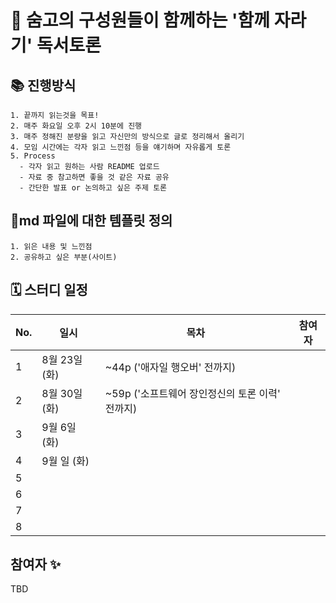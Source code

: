 # 🎉 숨고의 구성원들이 함께하는 '함께 자라기' 독서토론

## 📚 진행방식

```
1. 끝까지 읽는것을 목표!
2. 매주 화요일 오후 2시 10분에 진행
3. 매주 정해진 분량을 읽고 자신만의 방식으로 글로 정리해서 올리기
4. 모임 시간에는 각자 읽고 느낀점 등을 얘기하며 자유롭게 토론
5. Process
  - 각자 읽고 원하는 사람 README 업로드
  - 자료 중 참고하면 좋을 것 같은 자료 공유
  - 간단한 발표 or 논의하고 싶은 주제 토론
```

## 🎈md 파일에 대한 템플릿 정의

```
1. 읽은 내용 및 느낀점
2. 공유하고 싶은 부분(사이트)
```

## 🗓 스터디 일정

| No. | 일시              | 목차                           | 참여자 |
|-----|-----------------|------------------------------| ------------------------ |
| 1   | 8월 23일 (화)     | ~44p ('애자일 행오버' 전까지) |  |
| 2   | 8월 30일 (화)     | ~59p ('소프트웨어 장인정신의 토론 이력' 전까지) |  |
| 3   | 9월 6일 (화)     |                           |  |
| 4   | 9월 일 (화)     |                          |  |
| 5   |      |                          |  |
| 6   |      |                          |  |
| 7   |      |                          |  |
| 8   |      |                          |  |


## 참여자 :sparkles:

TBD
